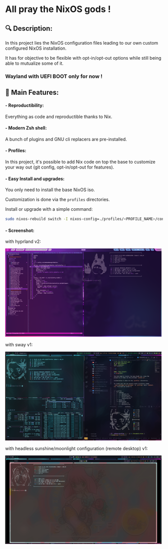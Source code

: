 # All pray the NixOS gods !

## 🔍 Description:

<p align=left>

In this project lies the NixOS configuration files leading to our own custom configured NixOS installation.

It has for objective to be flexible with opt-in/opt-out options while still being able to mutualize some of it.

### Wayland with UEFI BOOT only for now !

</p>

## 🚀 Main Features:

#### - Reproductibility:

<p align=left>

Everything as code and reproductible thanks to Nix.

</p>

#### - Modern Zsh shell:

<p align=left>

A bunch of plugins and GNU cli replacers are pre-installed.

</p>

#### - Profiles:

<p align=left>

In this project, it's possible to add Nix code on top the base to customize your way out (git config, opt-in/opt-out for features).

</p>

#### - Easy Install and upgrades:

<p align=left>

You only need to install the base NixOS iso.

Customization is done via the `profiles` directories.

Install or upgrade with a simple command:

```bash
sudo nixos-rebuild switch -I nixos-config=./profiles/<PROFILE_NAME>/configuration.nix
```

</p>

#### - Screenshot:

with hyprland v2:

<img src="./assets/images/screenshot-demo-hyprland.png" alt="alt text" width="500">

with sway v1:

<img src="./assets/images/screenshot-demo-sway.png" alt="alt text" width="500">

with headless sunshine/moonlight configuration (remote desktop) v1:

<img src="./assets/images/screenshot-demo-sunshine.png" alt="alt text" width="500">

